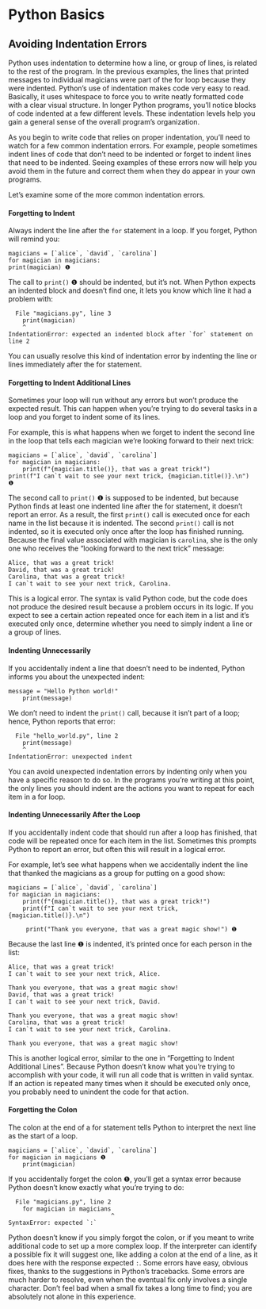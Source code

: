 # Python Basics

## Avoiding Indentation Errors
Python uses indentation to determine how a line, or group of lines, is related to the rest of the program. In the previous examples, the lines that printed messages to individual magicians were part of the for loop because they were indented. Python’s use of indentation makes code very easy to read. Basically, it uses whitespace to force you to write neatly formatted code with a clear visual structure. In longer Python programs, you’ll notice blocks of code indented at a few different levels. These indentation levels help you gain a general sense of the overall program’s organization.

As you begin to write code that relies on proper indentation, you’ll need to watch for a few common indentation errors. For example, people sometimes indent lines of code that don’t need to be indented or forget to indent lines that need to be indented. Seeing examples of these errors now will help you avoid them in the future and correct them when they do appear in your own programs.

Let’s examine some of the more common indentation errors.

#### Forgetting to Indent
Always indent the line after the `for` statement in a loop. If you forget, Python will remind you:

```
magicians = [`alice`, `david`, `carolina`]
for magician in magicians:
print(magician) ❶ 
```

The call to `print()` ❶ should be indented, but it’s not. When Python expects an indented block and doesn’t find one, it lets you know which line it had a problem with:

```
  File "magicians.py", line 3
    print(magician)
    ^
IndentationError: expected an indented block after `for` statement on line 2
```

You can usually resolve this kind of indentation error by indenting the line or lines immediately after the for statement.

#### Forgetting to Indent Additional Lines
Sometimes your loop will run without any errors but won’t produce the expected result. This can happen when you’re trying to do several tasks in a loop and you forget to indent some of its lines.

For example, this is what happens when we forget to indent the second line in the loop that tells each magician we’re looking forward to their next trick:

```
magicians = [`alice`, `david`, `carolina`]
for magician in magicians:
    print(f"{magician.title()}, that was a great trick!")
print(f"I can`t wait to see your next trick, {magician.title()}.\n") ❶ 
```

The second call to `print()` ❶ is supposed to be indented, but because Python finds at least one indented line after the for statement, it doesn’t report an error. As a result, the first `print()` call is executed once for each name in the list because it is indented. The second `print()` call is not indented, so it is executed only once after the loop has finished running. Because the final value associated with magician is `carolina`, she is the only one who receives the “looking forward to the next trick” message:

```
Alice, that was a great trick!
David, that was a great trick!
Carolina, that was a great trick!
I can`t wait to see your next trick, Carolina.
```

This is a logical error. The syntax is valid Python code, but the code does not produce the desired result because a problem occurs in its logic. If you expect to see a certain action repeated once for each item in a list and it’s executed only once, determine whether you need to simply indent a line or a group of lines.

#### Indenting Unnecessarily
If you accidentally indent a line that doesn’t need to be indented, Python informs you about the unexpected indent:

```
message = "Hello Python world!"
    print(message)
```

We don’t need to indent the `print()` call, because it isn’t part of a loop; hence, Python reports that error:

```
  File "hello_world.py", line 2
    print(message)
    ^
IndentationError: unexpected indent
```

You can avoid unexpected indentation errors by indenting only when you have a specific reason to do so. In the programs you’re writing at this point, the only lines you should indent are the actions you want to repeat for each item in a for loop.

#### Indenting Unnecessarily After the Loop
If you accidentally indent code that should run after a loop has finished, that code will be repeated once for each item in the list. Sometimes this prompts Python to report an error, but often this will result in a logical error.

For example, let’s see what happens when we accidentally indent the line that thanked the magicians as a group for putting on a good show:

```
magicians = [`alice`, `david`, `carolina`]
for magician in magicians:
    print(f"{magician.title()}, that was a great trick!")
    print(f"I can`t wait to see your next trick, {magician.title()}.\n")

     print("Thank you everyone, that was a great magic show!") ❶
```

Because the last line ❶ is indented, it’s printed once for each person in the list:

```
Alice, that was a great trick!
I can`t wait to see your next trick, Alice.

Thank you everyone, that was a great magic show!
David, that was a great trick!
I can`t wait to see your next trick, David.

Thank you everyone, that was a great magic show!
Carolina, that was a great trick!
I can`t wait to see your next trick, Carolina.

Thank you everyone, that was a great magic show!
```

This is another logical error, similar to the one in “Forgetting to Indent Additional Lines”. Because Python doesn’t know what you’re trying to accomplish with your code, it will run all code that is written in valid syntax. If an action is repeated many times when it should be executed only once, you probably need to unindent the code for that action.

#### Forgetting the Colon
The colon at the end of a for statement tells Python to interpret the next line as the start of a loop.

```
magicians = [`alice`, `david`, `carolina`]
for magician in magicians ❶ 
    print(magician)
```

If you accidentally forget the colon ❶, you’ll get a syntax error because Python doesn’t know exactly what you’re trying to do:

```
  File "magicians.py", line 2
    for magician in magicians
                             ^
SyntaxError: expected `:`
```

Python doesn’t know if you simply forgot the colon, or if you meant to write additional code to set up a more complex loop. If the interpreter can identify a possible fix it will suggest one, like adding a colon at the end of a line, as it does here with the response expected `:`. Some errors have easy, obvious fixes, thanks to the suggestions in Python’s tracebacks. Some errors are much harder to resolve, even when the eventual fix only involves a single character. Don’t feel bad when a small fix takes a long time to find; you are absolutely not alone in this experience.
